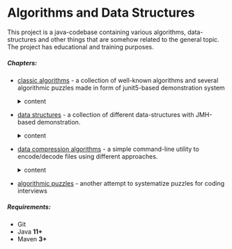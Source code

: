 # Algorithms and Data Structures

This project is a java-codebase containing various algorithms, 
data-structures and other things that are somehow related to the general topic. 
The project has educational and training purposes.

##### Chapters:

- [classic algorithms](algorithms) - a collection of well-known algorithms and several algorithmic puzzles made in form of junit5-based demonstration system
  <details>
    <summary>content</summary>

  - Algorithms for raising a real number to a natural power :
    * [Simple iterative algorithm](algorithms/src/main/java/com/gitlab/sszuev/tasks/algebraic/power/NaturalPowerSimpleIterativeAlgorithm.java)
    * [Iterative algorithm with optimization](algorithms/src/main/java/com/gitlab/sszuev/tasks/algebraic/power/NaturalPowerOptimizedIterativeAlgorithm.java)
    * [Fast algorithm](algorithms/src/main/java/com/gitlab/sszuev/tasks/algebraic/power/NaturalPowerFastAlgorithm.java)

  - Fibonacci number calculation:
    * [Simple recursive algorithm](algorithms/src/main/java/com/gitlab/sszuev/tasks/algebraic/fibonacci/FibonacciRecursiveAlgorithm.java)
    * [Simple iterative algorithm](algorithms/src/main/java/com/gitlab/sszuev/tasks/algebraic/fibonacci/FibonacciIterativeAlgorithm.java)
    * [Using golden ration](algorithms/src/main/java/com/gitlab/sszuev/tasks/algebraic/fibonacci/FibonacciGoldenRationAlgorithm.java)
    * [Matrix solution](algorithms/src/main/java/com/gitlab/sszuev/tasks/algebraic/fibonacci/FibonacciMatrixAlgorithm.java)

  - Primes number calculation:
    * [Iterative algorithm with some optimizations](algorithms/src/main/java/com/gitlab/sszuev/tasks/algebraic/primes/PrimesOptimizedIterativeAlgorithm.java)
    * [Sieve of Eratosthenes algorithm](algorithms/src/main/java/com/gitlab/sszuev/tasks/algebraic/primes/PrimesSieveOfEratosthenesAlgorithm.java)
    * [Sieve of Eratosthenes With Linear Complexity algorithm](algorithms/src/main/java/com/gitlab/sszuev/tasks/algebraic/primes/PrimesSieveOfEratosthenesLinearTimeAlgorithm.java)

  - Greatest common divisor algorithms:
    * [Recursive Binary GCD algorithm](algorithms/src/main/java/com/gitlab/sszuev/tasks/algebraic/gcd/RecursiveBinaryGCDAlgorithm.java)

  - Sorting algorithms:
    * [Bubble sort](algorithms/src/main/java/com/gitlab/sszuev/tasks/sorting/BubbleSortAlgorithm.java)
    * [Insertion sort](algorithms/src/main/java/com/gitlab/sszuev/tasks/sorting/InsertionSortAlgorithm.java)
    * [Selection sort](algorithms/src/main/java/com/gitlab/sszuev/tasks/sorting/SelectionSortAlgorithm.java)
    * [Shell sort](algorithms/src/main/java/com/gitlab/sszuev/tasks/sorting/ShellSortAlgorithm.java)
    * [Heap sort](algorithms/src/main/java/com/gitlab/sszuev/tasks/sorting/HeapSortAlgorithm.java)
    * [Iterative quick sort](algorithms/src/main/java/com/gitlab/sszuev/tasks/sorting/IterativeQuickSortAlgorithm.java)
    * [Plain (in-memory) merge sort](algorithms/src/main/java/com/gitlab/sszuev/tasks/sorting/MergeSortAlgorithm.java)
    * [Radix sort](algorithms/src/main/java/com/gitlab/sszuev/tasks/sorting/RadixSortAlgorithm.java)
    * [Bucket sort](algorithms/src/main/java/com/gitlab/sszuev/tasks/sorting/BucketSortAlgorithm.java)
    * [External (merge) sort](algorithms/src/main/java/com/gitlab/sszuev/tasks/sorting/ExternalSortAlgorithm.java)

  - String algorithms:
    * [Naive full-scan algorithm to search substring](algorithms/src/main/java/com/gitlab/sszuev/tasks/strings/NaiveSubstringFindOneAlgorithm.java)
    * [Boyer–Moore–Horspool algorithm to search substring](algorithms/src/main/java/com/gitlab/sszuev/tasks/strings/BMHSubstringFindOneAlgorithm.java)
    * [Boyer–Moore algorithm to search substring, wiki variant](algorithms/src/main/java/com/gitlab/sszuev/tasks/strings/WikiBMSubstringFindOneAlgorithm.java)
    * [Boyer–Moore algorithm to search substring, ssz variant](algorithms/src/main/java/com/gitlab/sszuev/tasks/strings/MyBMSubstringFindOneAlgorithm.java)
    * [Knuth-Morris-Pratt algorithm to search substring, naive prefix function](algorithms/src/main/java/com/gitlab/sszuev/tasks/strings/SimpleKMKSubstringFindAllAlgorithm.java)
    * [Knuth-Morris-Pratt algorithm to search substring, classic prefix function](algorithms/src/main/java/com/gitlab/sszuev/tasks/strings/FastKMKSubstringFindAllAlgorithm.java)

  - Bitboard algorithms:
    * [King walk problem](algorithms/src/main/java/com/gitlab/sszuev/tasks/bitboard/KingWalkAlgorithm.java)
    * [Bishop walk problem](algorithms/src/main/java/com/gitlab/sszuev/tasks/bitboard/BishopWalkAlgorithm.java)
    * [Rook walk problem](algorithms/src/main/java/com/gitlab/sszuev/tasks/bitboard/RookWalkAlgorithm.java)
    * [Queen walk problem](algorithms/src/main/java/com/gitlab/sszuev/tasks/bitboard/QueenWalkAlgorithm.java)
    * [Knight walk problem](algorithms/src/main/java/com/gitlab/sszuev/tasks/bitboard/KnightWalkAlgorithm.java)

  - Miscellaneous recursion and dynamic programming tasks
    * [Happy tickets problem](algorithms/src/main/java/com/gitlab/sszuev/tasks/dynamic/tickets/HappyTicketsDynamicAlgorithm.java)
    * [Sum of fractions](algorithms/src/main/java/com/gitlab/sszuev/tasks/dynamic/fractions/SumOfFractionsDynamicAlgorithm.java)
    * [Pyramid problem: searching the maximum "garland" in the "digital christmas tree"](algorithms/src/main/java/com/gitlab/sszuev/tasks/dynamic/pyramid/PyramidDynamicAlgorithm.java)
    * [Counting two-digit numbers with exclusion of three consecutive digits series ("5x8 problem")](algorithms/src/main/java/com/gitlab/sszuev/tasks/dynamic/misc/CountTwoDigitNumbersDynamicAlgorithm.java)
    * [Matrix islands: find all 1-digit islands from square matrix consisting of 0 and 1](algorithms/src/main/java/com/gitlab/sszuev/tasks/dynamic/matrix/MatrixIslandsDynamicAlgorithm.java)
    * Calculation the maximum possible shed area on a fixed rectangular area with some obstacles
      - [A brute-force solution with O(N^4) complexity](algorithms/src/main/java/com/gitlab/sszuev/tasks/dynamic/shed/SmallShedDynamicAlgorithm.java)
      - [An optimized solution with O(N^3) complexity](algorithms/src/main/java/com/gitlab/sszuev/tasks/dynamic/shed/LargeShedDynamicAlgorithm.java)
      - [An optimal solution with O(N^2) complexity](algorithms/src/main/java/com/gitlab/sszuev/tasks/dynamic/shed/HugeShedDynamicAlgorithm.java)

  </details>
  

- [data structures](data-structures) - a collection of different data-structures with JMH-based demonstration.
  <details>
    <summary>content</summary>

  - [Dynamic Arrays](data-structures/src/main/java/com/gitlab/sszuev/arrays/DynamicArray.java):
    * [A naive one-item-a-time-grown implementation](data-structures/src/main/java/com/gitlab/sszuev/arrays/SimpleDynamicArray.java)
    * [An implementation with fixed growth-factor (so called "vector")](data-structures/src/main/java/com/gitlab/sszuev/arrays/FixedVectorDynamicArray.java)
    * [An implementation with dynamic growth-factor](data-structures/src/main/java/com/gitlab/sszuev/arrays/FactorVectorDynamicArray.java)
    * [A matrix-based dynamic array](data-structures/src/main/java/com/gitlab/sszuev/arrays/MatrixDynamicArray.java)
    * [A wrapper for JDK `java.util.List` implementations](data-structures/src/main/java/com/gitlab/sszuev/arrays/JDKListDynamicArray.java)

  - [Priority Queues](data-structures/src/main/java/com/gitlab/sszuev/queues/PriorityQueue.java):
    * [A priority heap based implementation (wrapper for `java.util.PriorityQueue`)](data-structures/src/main/java/com/gitlab/sszuev/queues/HeapPriorityQueue.java)
    * [A `java.util.TreeSet`-based implementation](data-structures/src/main/java/com/gitlab/sszuev/queues/TreeSetPriorityQueue.java)
    * [A `java.util.Map`-based implementation](data-structures/src/main/java/com/gitlab/sszuev/queues/MapPriorityQueue.java)

  - [Maps (Key-Value Dictionaries)](data-structures/src/main/java/com/gitlab/sszuev/maps/SimpleMap.java):
    * Trees:
      - [Simple Binary Search Tree Map implementation without any rebalance](data-structures/src/main/java/com/gitlab/sszuev/maps/trees/BinarySearchTreeSimpleMap.java)
      - [AVL Binary Search Tree Map implementation](data-structures/src/main/java/com/gitlab/sszuev/maps/trees/AVLBinarySearchTreeSimpleMap.java)
      - [Treap - a Cartesian Binary Search Tree Map implementation](data-structures/src/main/java/com/gitlab/sszuev/maps/trees/TreapSimpleMap.java)
      - [B-Tree - a self-balancing multi-node Search Tree Map implementation](data-structures/src/main/java/com/gitlab/sszuev/maps/trees/BTreeSimpleMap.java)
    * Hash-tables:
      - [A hashtable separate-chaining implementation](data-structures/src/main/java/com/gitlab/sszuev/maps/hashtables/SeparateChainingHashtableSimpleMap.java)
      - [A hashtable open-addressing implementation](data-structures/src/main/java/com/gitlab/sszuev/maps/hashtables/OpenAddressingHashtableSimpleMap.java)
    * Wrappers to compare:
      - [Simple wrapper for JDK `java.util.Map` implementations](data-structures/src/main/java/com/gitlab/sszuev/maps/JDKMapWrapperSimpleMap.java)
      - [A wrapper for `java.util.Map` with Bloom-Filter optimization](data-structures/src/main/java/com/gitlab/sszuev/maps/BigSimpleMap.java)

  - Misc data-structures: [Bloom Filter](data-structures/src/main/java/com/gitlab/sszuev/misc/SimpleBloomFilter.java):
    * [Simplest Bloom Filter impl](data-structures/src/main/java/com/gitlab/sszuev/misc/MyBloomFilter.java)
    * [Guava-based wrapper](data-structures/src/main/java/com/gitlab/sszuev/misc/GuavaBloomFilter.java)

  - [Graph algorithms](data-structures/src/main/java/com/gitlab/sszuev/graphs/Graph.java)
    * Demucron's algorithm (topological sorting)
    * Kosaraju's algorithm (strongly connected component searching)
    * Borůvka's algorithm (optimized Kruskal's algorithm, a searching of minimum spanning tree)
    * Dijkstra's algorithm (an algorithm for finding the shortest paths in weighted graph) 

  </details>


- [data compression algorithms](data-compression) - a simple command-line utility to encode/decode files using different approaches.
  <details>
    <summary>content</summary>

  - [Standard JDK's Zip compressor](data-compression/src/main/java/com/gitlab/sszuev/compression/impl/JDKZipCodecImpl.java)
  - [Standard JDK's GZip compressor](data-compression/src/main/java/com/gitlab/sszuev/compression/impl/JDKGZipCodecImpl.java)
  - [Apache Commons Zip compressor](data-compression/src/main/java/com/gitlab/sszuev/compression/impl/ApacheZipCodecImpl.java)
  - [Apache Commons SevenZip compressor](data-compression/src/main/java/com/gitlab/sszuev/compression/impl/ApacheSevenZipCodecImpl.java)
  - [Naive RLE compressor](data-compression/src/main/java/com/gitlab/sszuev/compression/impl/SimpleRLECodecImpl.java)
  - [Optimized RLE compressor](data-compression/src/main/java/com/gitlab/sszuev/compression/impl/EnhancedRLECodecImpl.java)
  
  </details>
 
  
- [algorithmic puzzles](https://gitlab.com/sszuev/algorithms) - another attempt to systematize puzzles for coding interviews


##### Requirements:

- Git
- Java **11+**
- Maven **3+**
